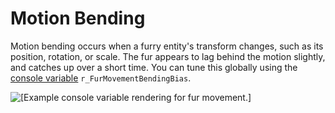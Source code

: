 # Motion Bending<a name="shader-ref-fur-features-bending-motion"></a>

Motion bending occurs when a furry entity's transform changes, such as its position, rotation, or scale\. The fur appears to lag behind the motion slightly, and catches up over a short time\. You can tune this globally using the [console variable](shader-ref-fur-consolevariables.md) `r_FurMovementBendingBias`\.

![\[Example console variable rendering for fur movement.\]](http://docs.aws.amazon.com/lumberyard/latest/userguide/images/shader-ref-fur-13.gif)